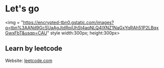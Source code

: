 <h1>Let's go</h1>

<img = "https://encrypted-tbn0.gstatic.com/images?q=tbn%3AANd9GcSUaAgJtdRpiUhSt4aqNLQ4IXNZ1NaGxYqRAh51P2LBqxGwxFbT&usqp=CAU"
style width:300px; height:300px>

<h2>Learn by leetcode</h2>

  <p>Website: <a href = "https://leetcode.com">leetcode.com</a></p>
